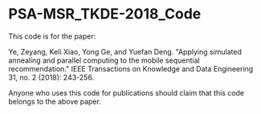 # PSA-MSR_TKDE-2018_Code
This code is for the paper:

Ye, Zeyang, Keli Xiao, Yong Ge, and Yuefan Deng. "Applying simulated annealing and parallel computing to the mobile sequential recommendation." IEEE Transactions on Knowledge and Data Engineering 31, no. 2 (2018): 243-256.

Anyone who uses this code for publications should claim that this code belongs to the above paper.
